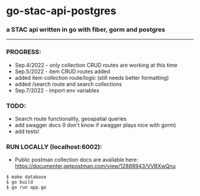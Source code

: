 # go-stac-api-postgres  
### a STAC api written in go with fiber, gorm and postgres   
-------
### PROGRESS:  
- Sep.4/2022 - only collection CRUD routes are working at this time   
- Sep.5/2022 - item CRUD routes added 
- added item collection route/logic (still needs better formatting) 
- added /search route and search collections
- Sep.7/2022 - import env variables

### TODO: 
- Search route functionality, geospatial queries
- add swagger docs (I don't know if swagger plays nice with gorm)   
- add tests!  
  
### RUN LOCALLY (localhost:6002):  
- Public postman collection docs are available here: https://documenter.getpostman.com/view/12888943/VVBXwQnu   

```$ make database```  
```$ go build```  
```$ go run app.go```  
   